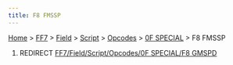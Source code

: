 ```yaml
---
title: F8 FMSSP
---
```


[Home](Main%20Page.md) > [FF7](FF7.md) > [Field](FF7/Field.md) > [Script](FF7/Field/Script.md) > [Opcodes](FF7/Field/Script/Opcodes.md) > [0F SPECIAL](FF7/Field/Script/Opcodes/0F%20SPECIAL.md) > F8 FMSSP

1.  REDIRECT [FF7/Field/Script/Opcodes/0F SPECIAL/F8 GMSPD][]

  [FF7/Field/Script/Opcodes/0F SPECIAL/F8 GMSPD]: ../../0F%20SPECIAL/F8%20GMSPD.md
    "wikilink"
